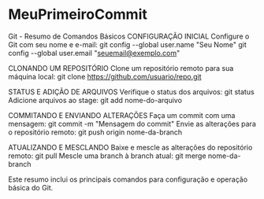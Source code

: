# MeuPrimeiroCommit
Git - Resumo de Comandos Básicos
CONFIGURAÇÃO INICIAL
Configure o Git com seu nome e e-mail:
git config --global user.name "Seu Nome"
git config --global user.email "seuemail@exemplo.com"

CLONANDO UM REPOSITÓRIO
Clone um repositório remoto para sua máquina local:
git clone https://github.com/usuario/repo.git

STATUS E ADIÇÃO DE ARQUIVOS
Verifique o status dos arquivos:
git status
Adicione arquivos ao stage:
git add nome-do-arquivo

COMMITANDO E ENVIANDO ALTERAÇÕES
Faça um commit com uma mensagem:
git commit -m "Mensagem do commit"
Envie as alterações para o repositório remoto:
git push origin nome-da-branch

ATUALIZANDO E MESCLANDO 
Baixe e mescle as alterações do repositório remoto:
git pull
Mescle uma branch à branch atual:
git merge nome-da-branch

Este resumo inclui os principais comandos para configuração e operação básica do Git.
